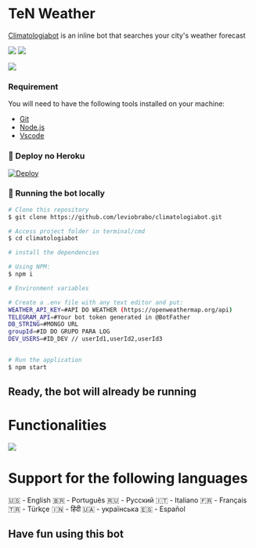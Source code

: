 ﻿# TeN Weather

[Climatologiabot](https://t.me/climatologiabot) is an inline bot that searches your city's weather forecast

[![](https://img.shields.io/badge/telegram-@climatologiabot-1b2069)](https://t.me/climatologiabot)
[![](https://img.shields.io/badge/support-@kylorensbot-1b2069)](https://t.me/kylorensbot)

[![](https://i.imgur.com/VvYn6Pp.png)](#)

### Requirement

You will need to have the following tools installed on your machine:

-   [Git](https://git-scm.com)
-   [Node.js](https://nodejs.org/en/)
-   [Vscode](https://code.visualstudio.com/docs/?dv=win)

### 🤖 Deploy no Heroku

[![Deploy](https://www.herokucdn.com/deploy/button.svg)](https://heroku.com/deploy)

### 🤖 Running the bot locally

```bash
# Clone this repository
$ git clone https://github.com/leviobrabo/climatologiabot.git

# Access project folder in terminal/cmd
$ cd climatologiabot

# install the dependencies

# Using NPM:
$ npm i

# Environment variables

# Create a .env file with any text editor and put:
WEATHER_API_KEY=#API DO WEATHER (https://openweathermap.org/api)
TELEGRAM_API=#Your bot token generated in @BotFather
DB_STRING=#MONGO URL
groupId=#ID DO GRUPO PARA LOG
DEV_USERS=#ID_DEV // userId1,userId2,userId3


# Run the application
$ npm start

```

## Ready, the bot will already be running

# Functionalities

[![](https://i.imgur.com/0Jtl9bc.gif)](#)

# Support for the following languages

🇺🇸 - English
🇧🇷 - Português
🇷🇺 - Русский
🇮🇹 - Italiano
🇫🇷 - Français
🇹🇷 - Türkçe
🇮🇳 - हिंदी
🇺🇦 - українська
🇪🇸 - Español

## Have fun using this bot
